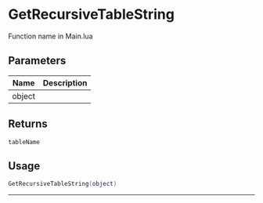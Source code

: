 # GetRecursiveTableString

Function name in Main.lua

## Parameters

| Name   | Description |
| ------ | ----------- |
| object |             |

## Returns

`tableName`

## Usage

```lua
GetRecursiveTableString(object)
```

---
